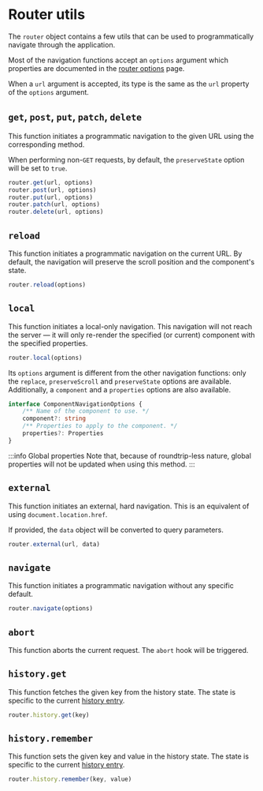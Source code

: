 # Router utils

The `router` object contains a few utils that can be used to programmatically navigate through the application.

Most of the navigation functions accept an `options` argument which properties are documented in the [router options](./options.md) page.

When a `url` argument is accepted, its type is the same as the `url` property of the `options` argument.

## `get`, `post`, `put`, `patch`, `delete`

This function initiates a programmatic navigation to the given URL using the corresponding method. 

When performing non-`GET` requests, by default, the `preserveState` option will be set to `true`.

```ts
router.get(url, options)
router.post(url, options)
router.put(url, options)
router.patch(url, options)
router.delete(url, options)
```

## `reload`

This function initiates a programmatic navigation on the current URL. By default, the navigation will preserve the scroll position and the component's state.

```ts
router.reload(options)
```

## `local`

This function initiates a local-only navigation. This navigation will not reach the server — it will only re-render the specified (or current) component with the specified properties.

```ts
router.local(options)
```

Its `options` argument is different from the other navigation functions: only the `replace`, `preserveScroll` and `preserveState` options are available. Additionally, a `component` and a `properties` options are also available.

```ts
interface ComponentNavigationOptions {
	/** Name of the component to use. */
	component?: string
	/** Properties to apply to the component. */
	properties?: Properties
}
```

:::info Global properties
Note that, because of roundtrip-less nature, global properties will not be updated when using this method.
:::

## `external`

This function initiates an external, hard navigation. This is an equivalent of using `document.location.href`.

If provided, the `data` object will be converted to query parameters.

```ts
router.external(url, data)
```


## `navigate`

This function initiates a programmatic navigation without any specific default.

```ts
router.navigate(options)
```

## `abort`

This function aborts the current request. The `abort` hook will be triggered.

## `history.get`

This function fetches the given key from the history state. The state is specific to the current [history entry](https://developer.mozilla.org/en-US/docs/Web/API/History).

```ts
router.history.get(key)
```

## `history.remember`

This function sets the given key and value in the history state. The state is specific to the current [history entry](https://developer.mozilla.org/en-US/docs/Web/API/History).

```ts
router.history.remember(key, value)
```
